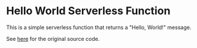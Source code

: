 # Hello World Serverless Function

This is a simple serverless function that returns a "Hello, World!" message.

See [here](https://github.com/nhost/nhost/blob/main/examples/serverless-functions/functions/hello-world/index.ts) for the original source code.
